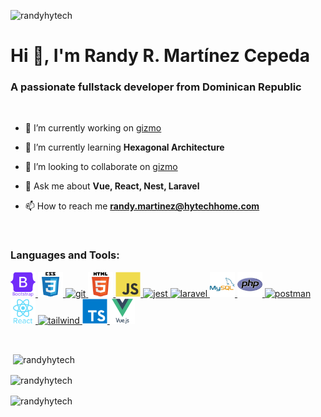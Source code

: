 <p align="left"> <img src="https://komarev.com/ghpvc/?username=randyhytech&label=Profile%20views&color=5de0ea&style=flat" alt="randyhytech" /> </p>

<h1>Hi 👋, I'm Randy R. Martínez Cepeda</h1>
<h3>A passionate fullstack developer from Dominican Republic</h3>

<br/>

- 🔭 I’m currently working on [gizmo](https://github.com/hytechbarett/gizmo)

- 🌱 I’m currently learning **Hexagonal Architecture**

- 👯 I’m looking to collaborate on [gizmo](https://github.com/hytechbarett/gizmo)

- 💬 Ask me about **Vue, React, Nest, Laravel**

- 📫 How to reach me **randy.martinez@hytechhome.com**

<br/>

<h3 align="left">Languages and Tools:</h3>
<p align="left"> <a href="https://getbootstrap.com" target="_blank" rel="noreferrer"> <img
            src="https://raw.githubusercontent.com/devicons/devicon/master/icons/bootstrap/bootstrap-plain-wordmark.svg"
            alt="bootstrap" width="40" height="40" /> </a> <a href="https://www.w3schools.com/css/" target="_blank" rel="noreferrer"> <img
            src="https://raw.githubusercontent.com/devicons/devicon/master/icons/css3/css3-original-wordmark.svg"
            alt="css3" width="40" height="40" /> </a> <a href="https://git-scm.com/" target="_blank" rel="noreferrer"> <img
            src="https://www.vectorlogo.zone/logos/git-scm/git-scm-icon.svg" alt="git" width="40" height="40" /> </a> <a
        href="https://www.w3.org/html/" target="_blank" rel="noreferrer"> <img
            src="https://raw.githubusercontent.com/devicons/devicon/master/icons/html5/html5-original-wordmark.svg"
            alt="html5" width="40" height="40" /> </a> <a href="https://developer.mozilla.org/en-US/docs/Web/JavaScript"
        target="_blank" rel="noreferrer"> <img
            src="https://raw.githubusercontent.com/devicons/devicon/master/icons/javascript/javascript-original.svg"
            alt="javascript" width="40" height="40" /> </a> <a href="https://jestjs.io" target="_blank"
        rel="noreferrer"> <img src="https://www.vectorlogo.zone/logos/jestjsio/jestjsio-icon.svg" alt="jest" width="40"
            height="40" /> </a> <a href="https://laravel.com/" target="_blank" rel="noreferrer"> <img
            src="https://cdn.worldvectorlogo.com/logos/laravel-2.svg"
            alt="laravel" width="40" height="40" /> </a> <a href="https://www.mysql.com/" target="_blank"
        rel="noreferrer"> <img
            src="https://raw.githubusercontent.com/devicons/devicon/master/icons/mysql/mysql-original-wordmark.svg"
            alt="mysql" width="40" height="40" /> </a> <a href="https://www.php.net" target="_blank" rel="noreferrer">
        <img src="https://raw.githubusercontent.com/devicons/devicon/master/icons/php/php-original.svg" alt="php"
            width="40" height="40" /> </a> <a href="https://postman.com" target="_blank" rel="noreferrer"> <img
            src="https://www.vectorlogo.zone/logos/getpostman/getpostman-icon.svg" alt="postman" width="40"
            height="40" /> </a> <a href="https://reactjs.org/" target="_blank" rel="noreferrer"> <img
            src="https://raw.githubusercontent.com/devicons/devicon/master/icons/react/react-original-wordmark.svg"
            alt="react" width="40" height="40" /> </a> <a href="https://tailwindcss.com/" target="_blank" rel="noreferrer"> <img
            src="https://www.vectorlogo.zone/logos/tailwindcss/tailwindcss-icon.svg" alt="tailwind" width="40"
            height="40" /> </a> <a href="https://www.typescriptlang.org/" target="_blank" rel="noreferrer"> <img
            src="https://raw.githubusercontent.com/devicons/devicon/master/icons/typescript/typescript-original.svg"
            alt="typescript" width="40" height="40" /> </a> <a href="https://vuejs.org/" target="_blank"
        rel="noreferrer"> <img
            src="https://raw.githubusercontent.com/devicons/devicon/master/icons/vuejs/vuejs-original-wordmark.svg"
            alt="vuejs" width="40" height="40" /> </a> </p>

<br/>

<p>&nbsp;<img align="center" src="https://github-readme-stats.vercel.app/api?username=randyhytech&show_icons=true&theme=dark&locale=en" alt="randyhytech" /></p>

<p><img align="center" src="https://github-readme-streak-stats.herokuapp.com/?user=randyhytech&theme=dark" alt="randyhytech" /></p>

<p><img align="center" src="https://github-readme-stats.vercel.app/api/top-langs?username=randyhytech&show_icons=true&theme=dark&locale=en&layout=compact" alt="randyhytech" /></p>
